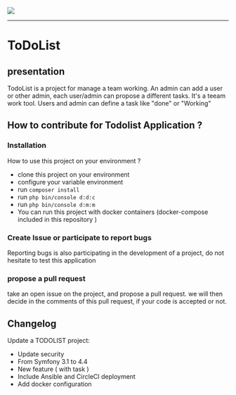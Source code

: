 <a href="https://codeclimate.com/github/DurandSacha/todoList/maintainability"><img src="https://api.codeclimate.com/v1/badges/3ca376bb45835a6992c9/maintainability" /></a>
<br/>

-----------------

# ToDoList

## presentation
TodoList is a project for manage a team working. An admin can add a user or other admin, each user/admin can propose a different tasks. It's a teeam work tool. 
Users and admin can define a task like "done" or "Working"

## How to contribute for Todolist Application ?

### Installation
How to use this project on your environment ? 

-  clone this project on your environment 
-  configure your variable environment
-  run `composer install`
-  run `php bin/console d:d:c`
-  run `php bin/console d:m:m`
-  You can run this project with docker containers (docker-compose included in this repository )

### Create Issue or participate to report bugs
Reporting bugs is also participating in the development of a project, do not hesitate to test this application
### propose a pull request
take an open issue on the project, and propose a pull request. we will then decide in the comments of this pull request, 
if your code is accepted or not.

## Changelog
Update a TODOLIST project:
- Update security
- From Symfony 3.1 to 4.4
- New feature ( with task )
- Include Ansible and CircleCI deployment
- Add docker configuration

